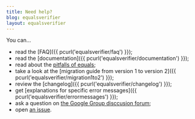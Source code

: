 ```yaml
---
title: Need help?
blog: equalsverifier
layout: equalsverifier
---
```

You can...

* read the [FAQ]({{ pcurl('equalsverifier/faq') }});
* read the [documentation]({{ pcurl('equalsverifier/documentation') }});
* read about the [pitfalls of equals](http://www.artima.com/lejava/articles/equality.html);
* take a look at the [migration guide from version 1 to version 2]({{ pcurl('equalsverifier/migration1to2') }});
* review the [changelog]({{ pcurl('equalsverifier/changelog') }});
* get [explanations for specific error messages]({{ pcurl('equalsverifier/errormessages') }});
* ask a question on [the Google Group disccusion forum](https://groups.google.com/forum/?fromgroups#!forum/equalsverifier);
* open [an issue](https://github.com/jqno/equalsverifier/issues).
